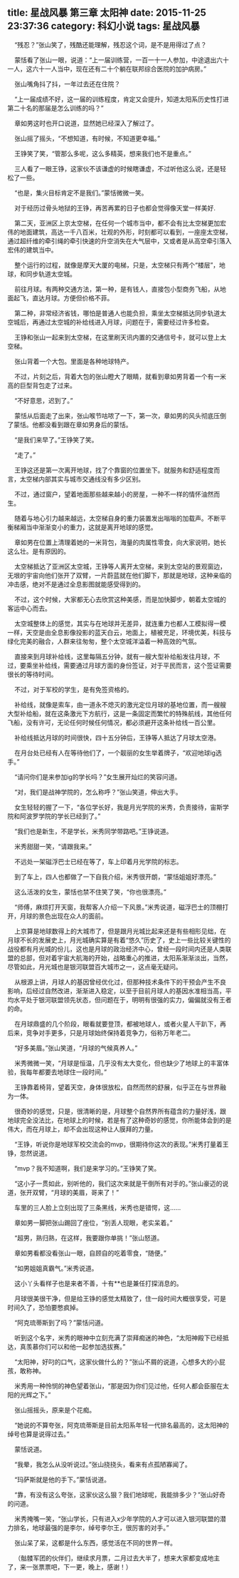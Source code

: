 title: 星战风暴 第三章 太阳神
date: 2015-11-25 23:37:36
category: 科幻小说
tags: 星战风暴
---
&nbsp;&nbsp;&nbsp;&nbsp;“残忍？”张山笑了，残酷还能理解，残忍这个词，是不是用得过了点？

&nbsp;&nbsp;&nbsp;&nbsp;蒙恬看了张山一眼，说道：“上一届训练营，一百一十一人参加，中途退出六十一人，这六十一人当中，现在还有二十个躺在联邦综合医院的加护病房。”

&nbsp;&nbsp;&nbsp;&nbsp;张山嘴角抖了抖，一年过去还在住院？

&nbsp;&nbsp;&nbsp;&nbsp;“上一届成绩不好，这一届的训练程度，肯定又会提升，知道太阳系历史性打进第二十名的那届是怎么训练的吗？”

&nbsp;&nbsp;&nbsp;&nbsp;章如男这时也开口说道，显然她已经深入了解过了。

&nbsp;&nbsp;&nbsp;&nbsp;张山摇了摇头，“不想知道，有时候，不知道更幸福。”

&nbsp;&nbsp;&nbsp;&nbsp;王铮笑了笑，“管那么多呢，这么多精英，想来我们也不是重点。”

&nbsp;&nbsp;&nbsp;&nbsp;三人看了一眼王铮，这家伙不该谦虚的时候瞎谦虚，不过听他这么说，还是轻松了一些。

&nbsp;&nbsp;&nbsp;&nbsp;“也是，集火目标肯定不是我们。”蒙恬微微一笑。

&nbsp;&nbsp;&nbsp;&nbsp;对于经历过骨头地狱的王铮，再苦再累的日子也都会觉得像天堂一样美好.

&nbsp;&nbsp;&nbsp;&nbsp;第二天，亚洲区上京太空梯，在任何一个城市当中，都不会有比太空梯更加宏伟的地面建筑，高达一千八百米，壮观的外形，时刻都可以看到，一座座太空梯，通过超纤维的牵引绳的牵引快速的升空消失在大气层中，又或者是从高空牵引落入宏伟的建筑当中。

&nbsp;&nbsp;&nbsp;&nbsp;整个运行的过程，就像是摩天大厦的电梯，只是，太空梯只有两个“楼层”，地球，和同步轨道太空城。

&nbsp;&nbsp;&nbsp;&nbsp;前往月球。有两种交通方法，第一种，是有钱人，直接包小型商务飞船，从地面起飞，直达月球。方便但价格不菲。

&nbsp;&nbsp;&nbsp;&nbsp;第二种，非常经济省钱，哪怕是普通人也能负担，乘坐太空梯抵达同步轨道太空城后，再通过太空城的补给线进入月球，问题在于，需要经过许多检查。

&nbsp;&nbsp;&nbsp;&nbsp;王铮和张山一起来到太空梯，在这里刷天讯内置的交通信号卡，就可以登上太空梯。

&nbsp;&nbsp;&nbsp;&nbsp;张山背着一个大包。里面是各种地球特产。

&nbsp;&nbsp;&nbsp;&nbsp;不过，片刻之后，背着大包的张山瞪大了眼睛，就看到章如男背着一个有一米高的巨型背包走了过来。

&nbsp;&nbsp;&nbsp;&nbsp;“不好意思，迟到了。”

&nbsp;&nbsp;&nbsp;&nbsp;蒙恬从后面走了出来，张山喉节咕哝了一下，第一次，章如男的风头彻底压倒了蒙恬。他都没看到跟在章如男身后的蒙恬。

&nbsp;&nbsp;&nbsp;&nbsp;“是我们来早了。”王铮笑了笑。

&nbsp;&nbsp;&nbsp;&nbsp;“走了。”

&nbsp;&nbsp;&nbsp;&nbsp;王铮这还是第一次离开地球，找了个靠窗的位置坐下。就服务和舒适程度而言，太空梯内部其实与城市交通线没有多少区别。

&nbsp;&nbsp;&nbsp;&nbsp;不过，通过窗户，望着地面那些越来越小的房屋，一种不一样的情怀油然而生。

&nbsp;&nbsp;&nbsp;&nbsp;随着与地心引力越来越远，太空梯自身的重力装置发出嗡嗡的加载声。不断平衡梯厢当中渐渐变小的重力，这就是离开地球的感觉。

&nbsp;&nbsp;&nbsp;&nbsp;章如男在位置上清理着她的一米背包，海量的肉属性零食，向大家说明，她长这么壮。是有原因的。

&nbsp;&nbsp;&nbsp;&nbsp;太空梯抵达了亚洲区太空城，王铮等人离开太空梯，来到太空站的景观窗边，无垠的宇宙向他们张开了双臂，一片蔚蓝就在他们脚下，那就是地球，这种亲临的冲击感，绝对不是通过全息影图就能感受得到的。

&nbsp;&nbsp;&nbsp;&nbsp;不过，这个时候，大家都无心去欣赏这种美感，而是加快脚步，朝着太空城的客运中心而去。

&nbsp;&nbsp;&nbsp;&nbsp;太空城整体上的感觉，其实与在地球并无差异，就连重力也都人工模拟得一模一样，天空是由全息影像投影的蓝天白云，地面上，植被充足，环境优美，科技与绿化完美的融合，人群来往匆匆，整个太空城洋溢着一种高效的气氛。

&nbsp;&nbsp;&nbsp;&nbsp;直接来到月球补给线，这里每隔五分钟，就有一艘大型补给船发往月球，不过，要乘坐补给线，需要通过月球方面的身份签证，对于平民而言，这个签证需要很长的等待时间。

&nbsp;&nbsp;&nbsp;&nbsp;不过，对于军校的学生，是有免签资格的。

&nbsp;&nbsp;&nbsp;&nbsp;补给线，就像是索车，由一道永不熄灭的激光定位月球的基地位置，而一艘艘大型补给船，就在这条激光下方航行，这是一条固定而繁忙的特殊航线，其他任何飞船，没有许可，无论任何时候任何情况，都必须避开这条补给线一百公里。

&nbsp;&nbsp;&nbsp;&nbsp;补给线抵达月球的时间很快，四十五分钟后，王铮等人抵达了月球太空港。

&nbsp;&nbsp;&nbsp;&nbsp;在月台处已经有人在等待他们了，一个靓丽的女生举着牌子，“欢迎地球ig选手。”

&nbsp;&nbsp;&nbsp;&nbsp;“请问你们是来参加ig的学长吗？”女生展开灿烂的笑容问道。

&nbsp;&nbsp;&nbsp;&nbsp;“对，我们是战神学院的，怎么称呼？”张山笑道，伸出大手。

&nbsp;&nbsp;&nbsp;&nbsp;女生轻轻的握了一下，“各位学长好，我是月光学院的米秀，负责接待，宙斯学院和阿波罗学院的学长已经到了。”

&nbsp;&nbsp;&nbsp;&nbsp;“我们也是新生，不是学长，米秀同学带路吧。”王铮说道。

&nbsp;&nbsp;&nbsp;&nbsp;米秀甜甜一笑，“请跟我来。”

&nbsp;&nbsp;&nbsp;&nbsp;不远处一架磁浮巴士已经在等了，车上印着月光学院的标志。

&nbsp;&nbsp;&nbsp;&nbsp;到了车上，四人也都做了一下自我介绍，米秀很开朗，“蒙恬姐姐好漂亮。”

&nbsp;&nbsp;&nbsp;&nbsp;这么活泼的女生，蒙恬也禁不住笑了笑，“你也很漂亮。”

&nbsp;&nbsp;&nbsp;&nbsp;“师傅，麻烦打开天窗，我帮客人介绍一下风景。”米秀说道，磁浮巴士的顶棚打开，月球的景色出现在众人的面前。

&nbsp;&nbsp;&nbsp;&nbsp;上京算是地球数得上的大城市了，但是跟月光城比起来还是有些相形见绌，在月球不长的发展史上，月光城确实算是有着“悠久”历史了，史上一些比较关键性的战役都有月光城的份儿，这也是月球的政治经济中心，曾经一段时间内还是人类联盟的总部，但对着宇宙大航海的开始，战略重心的推进，太阳系渐渐淡出，当然，尽管如此，月光城也是银河联盟百大城市之一，这点毫无疑问。

&nbsp;&nbsp;&nbsp;&nbsp;从根源上讲，月球人的基因曾经优化过，但那种技术条件下的干预会产生不良影响，后经过自然改进，渐渐进入稳定，以至于目前月球人的基因水准相当高，平均水平处于银河联盟领先状态，但问题在于，明明有很强的实力，偏偏就没有王者的命。

&nbsp;&nbsp;&nbsp;&nbsp;在月球鼎盛的几个阶段，眼看就要登顶，都被地球人，或者火星人干趴下，再后来，竞争对手更多，只是月球始终保持着竞争力，俗称万年老二。

&nbsp;&nbsp;&nbsp;&nbsp;“好多美眉。”张山笑道，“月球的气候真养人。”

&nbsp;&nbsp;&nbsp;&nbsp;米秀微微一笑，“月球是恒温，几乎没有太大变化，但也缺少了地球上的丰富体验，我每年都要去地球住一段时间。”

&nbsp;&nbsp;&nbsp;&nbsp;王铮靠着椅背，望着天空，身体很放松，自然而然的舒展，似乎正在与世界融为一体。

&nbsp;&nbsp;&nbsp;&nbsp;很奇妙的感觉，只是，很清晰的是，月球整个自然界所有蕴含的力量好浅，跟地球完全没法比，在地球上的时候，若是有了这种奇妙的感觉，你所能体会到的是伟大，而在月球上，却不会出现这种让人膜拜的力量。

&nbsp;&nbsp;&nbsp;&nbsp;“王铮，听说你是地球军校交流会的mvp，很期待你这次的表现。”米秀打量着王铮，忽然说道。

&nbsp;&nbsp;&nbsp;&nbsp;“mvp？我不知道啊，我们是来学习的。”王铮笑了笑。

&nbsp;&nbsp;&nbsp;&nbsp;“这小子一贯如此，别听他的，我们这次来就是干倒所有对手的。”张山豪迈的说道，张开双臂，“月球的美眉，哥来了！”

&nbsp;&nbsp;&nbsp;&nbsp;车里的三人脸上立刻出现了三条黑线，米秀也是错愕，这……

&nbsp;&nbsp;&nbsp;&nbsp;章如男一脚把张山踢回了座位，“别丢人现眼，老实呆着。”

&nbsp;&nbsp;&nbsp;&nbsp;“超男，熟归熟，在这样，我要跟你单挑！”张山怒道。

&nbsp;&nbsp;&nbsp;&nbsp;章如男看都没看张山一眼，自顾自的吃着零食，“随便。”

&nbsp;&nbsp;&nbsp;&nbsp;“如男姐姐真霸气。”米秀说道。

&nbsp;&nbsp;&nbsp;&nbsp;这小丫头看样子也是来者不善，十有**也是兼任打探消息的。

&nbsp;&nbsp;&nbsp;&nbsp;月球很美很干净，但是给王铮的感觉太精致了，住一段时间大概很享受，可是时间久了，恐怕要憋疯掉。

&nbsp;&nbsp;&nbsp;&nbsp;“阿克琉蒂斯到了吗？”蒙恬问道。

&nbsp;&nbsp;&nbsp;&nbsp;听到这个名字，米秀的眼神中立刻充满了崇拜痴迷的神色，“太阳神殿下已经抵达，真羡慕你们可以和他一起参加选拔赛。”

&nbsp;&nbsp;&nbsp;&nbsp;“太阳神，好叼的口气，这家伙做什么的？”张山不屑的说道，心想多大的小屁孩，敢称神。

&nbsp;&nbsp;&nbsp;&nbsp;米秀用一种怜悯的神色望着张山，“那是因为你们见过他，任何人都会臣服在太阳的光辉之下。”

&nbsp;&nbsp;&nbsp;&nbsp;张山摇摇头，原来是个花痴。

&nbsp;&nbsp;&nbsp;&nbsp;“她说的不算夸张，阿克琉蒂斯是目前太阳系年轻一代排名最高的，这太阳神的绰号也算是说得过去。”

&nbsp;&nbsp;&nbsp;&nbsp;蒙恬说道。

&nbsp;&nbsp;&nbsp;&nbsp;“我晕，我怎么从没听说过。”张山挠挠头，看来有点孤陋寡闻了。

&nbsp;&nbsp;&nbsp;&nbsp;“玛萨斯就是他的手下。”蒙恬说道。

&nbsp;&nbsp;&nbsp;&nbsp;“靠，有没有这么夸张，这家伙这么狠？我们地球呢，我能排多少？”张山好奇的问道。

&nbsp;&nbsp;&nbsp;&nbsp;米秀掩嘴一笑，“张山学长，只有进入x少年学院的人才可以进入银河联盟的潜力排名，地球最强的是李尔，绰号李尔王，很厉害的对手。”

&nbsp;&nbsp;&nbsp;&nbsp;张山呆了呆，这都是什么东西，感觉活在不同的世界一样。

&nbsp;&nbsp;&nbsp;&nbsp;（骷髅军团的伙伴们，继续求月票，二月过去大半了，想来大家都变成地主了，来一张票票吧，下一更，晚上，感谢！）